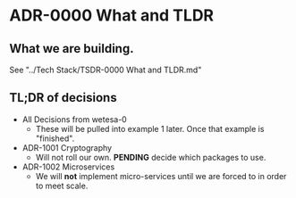 # ADR-0000 What and TLDR

## What we are building.

See "../Tech Stack/TSDR-0000 What and TLDR.md"

## TL;DR of decisions

- All Decisions from wetesa-0
  - These will be pulled into example 1 later. Once that example is "finished".
- ADR-1001 Cryptography
  - Will not roll our own. **PENDING** decide which packages to use.
- ADR-1002 Microservices
  - We will **not** implement micro-services until we are forced to in order to meet scale.
